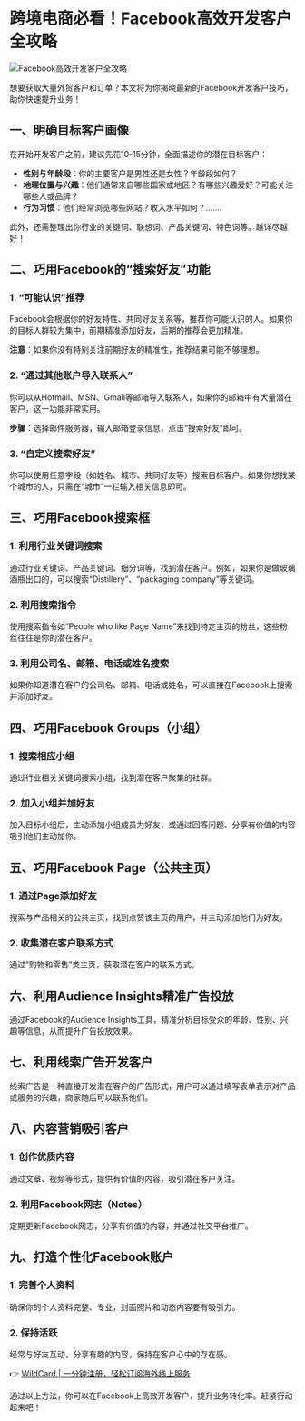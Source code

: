 # 跨境电商必看！Facebook高效开发客户全攻略

![Facebook高效开发客户全攻略](https://bbtdd.com/img/9067914278953550.webp!/both/750x386)

想要获取大量外贸客户和订单？本文将为你揭晓最新的Facebook开发客户技巧，助你快速提升业务！

## 一、明确目标客户画像

在开始开发客户之前，建议先花10-15分钟，全面描述你的潜在目标客户：

- **性别与年龄段**：你的主要客户是男性还是女性？年龄段如何？
- **地理位置与兴趣**：他们通常来自哪些国家或地区？有哪些兴趣爱好？可能关注哪些人或品牌？
- **行为习惯**：他们经常浏览哪些网站？收入水平如何？.......
  
此外，还需整理出你行业的关键词、联想词、产品关键词、特色词等。越详尽越好！

## 二、巧用Facebook的“搜索好友”功能

### 1. “可能认识”推荐
Facebook会根据你的好友特性、共同好友关系等，推荐你可能认识的人。如果你的目标人群较为集中，前期精准添加好友，后期的推荐会更加精准。

**注意**：如果你没有特别关注前期好友的精准性，推荐结果可能不够理想。

### 2. “通过其他账户导入联系人”
你可以从Hotmail、MSN、Gmail等邮箱导入联系人，如果你的邮箱中有大量潜在客户，这一功能非常实用。

**步骤**：选择邮件服务器，输入邮箱登录信息，点击“搜索好友”即可。

### 3. “自定义搜索好友”
你可以使用任意字段（如姓名、城市、共同好友等）搜索目标客户。如果你想找某个城市的人，只需在“城市”一栏输入相关信息即可。

## 三、巧用Facebook搜索框

### 1. 利用行业关键词搜索
通过行业关键词、产品关键词、细分词等，找到潜在客户。例如，如果你是做玻璃酒瓶出口的，可以搜索“Distillery”、“packaging company”等关键词。

### 2. 利用搜索指令
使用搜索指令如“People who like Page Name”来找到特定主页的粉丝，这些粉丝往往是你的潜在客户。

### 3. 利用公司名、邮箱、电话或姓名搜索
如果你知道潜在客户的公司名、邮箱、电话或姓名，可以直接在Facebook上搜索并添加好友。

## 四、巧用Facebook Groups（小组）

### 1. 搜索相应小组
通过行业相关关键词搜索小组，找到潜在客户聚集的社群。

### 2. 加入小组并加好友
加入目标小组后，主动添加小组成员为好友，或通过回答问题、分享有价值的内容吸引他们主动加你。

## 五、巧用Facebook Page（公共主页）

### 1. 通过Page添加好友
搜索与产品相关的公共主页，找到点赞该主页的用户，并主动添加他们为好友。

### 2. 收集潜在客户联系方式
通过“购物和零售”类主页，获取潜在客户的联系方式。

## 六、利用Audience Insights精准广告投放

通过Facebook的Audience Insights工具，精准分析目标受众的年龄、性别、兴趣等信息，从而提升广告投放效果。

## 七、利用线索广告开发客户

线索广告是一种直接开发潜在客户的广告形式，用户可以通过填写表单表示对产品或服务的兴趣，商家随后可以联系他们。

## 八、内容营销吸引客户

### 1. 创作优质内容
通过文章、视频等形式，提供有价值的内容，吸引潜在客户关注。

### 2. 利用Facebook网志（Notes）
定期更新Facebook网志，分享有价值的内容，并通过社交平台推广。

## 九、打造个性化Facebook账户

### 1. 完善个人资料
确保你的个人资料完整、专业，封面照片和动态内容要有吸引力。

### 2. 保持活跃
经常与好友互动，分享有趣的内容，保持在客户心中的存在感。

👉 [WildCard | 一分钟注册，轻松订阅海外线上服务](https://bbtdd.com/WildCard)

通过以上方法，你可以在Facebook上高效开发客户，提升业务转化率。赶紧行动起来吧！